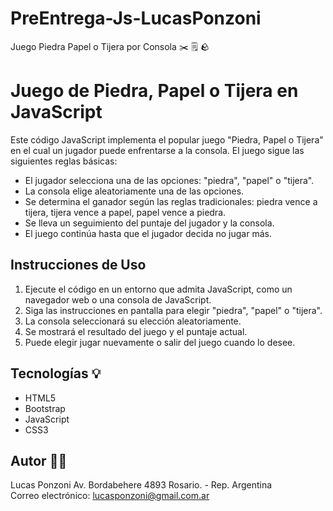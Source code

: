 # PreEntrega-Js-LucasPonzoni
Juego Piedra Papel o Tijera por Consola ✂️ 🗒️ 🪨

# Juego de Piedra, Papel o Tijera en JavaScript

Este código JavaScript implementa el popular juego "Piedra, Papel o Tijera" en el cual un jugador puede enfrentarse a la consola. El juego sigue las siguientes reglas básicas:

- El jugador selecciona una de las opciones: "piedra", "papel" o "tijera".
- La consola elige aleatoriamente una de las opciones.
- Se determina el ganador según las reglas tradicionales: piedra vence a tijera, tijera vence a papel, papel vence a piedra.
- Se lleva un seguimiento del puntaje del jugador y la consola.
- El juego continúa hasta que el jugador decida no jugar más.

## Instrucciones de Uso

1. Ejecute el código en un entorno que admita JavaScript, como un navegador web o una consola de JavaScript.
2. Siga las instrucciones en pantalla para elegir "piedra", "papel" o "tijera".
3. La consola seleccionará su elección aleatoriamente.
4. Se mostrará el resultado del juego y el puntaje actual.
5. Puede elegir jugar nuevamente o salir del juego cuando lo desee.

## Tecnologías 💡
- HTML5
- Bootstrap
- JavaScript
- CSS3

## Autor 👋🏻
Lucas Ponzoni
Av. Bordabehere 4893 Rosario. - Rep. Argentina  
Correo electrónico: lucasponzoni@gmail.com.ar
